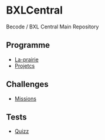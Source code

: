 # BXLCentral
Becode / BXL Central Main Repository

## Programme
- [La-prairie](/La-prairie)
- [Projetcs](/projetcs)

## Challenges
- [Missions](/Missions)

## Tests
- [Quizz](/Quizz)